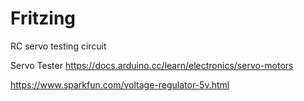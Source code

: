 # Fritzing
RC servo testing circuit

Servo Tester
https://docs.arduino.cc/learn/electronics/servo-motors

https://www.sparkfun.com/voltage-regulator-5v.html
